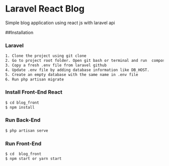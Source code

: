 # Laravel React Blog
Simple blog application using react js with laravel api

##Installation

### Laravel
```sh
1. Clone the project using git clone 
2. Go to project root folder. Open git bash or terminal and run  composer update
3. Copy a fresh .env file from laravel github    
4. Update .env file by adding database information like DB_HOST.
5. Create an empty database with the same name in .env file
6. Run php artisan migrate

```
### Install Front-End React
```sh
$ cd blog_front
$ npm install
```
### Run Back-End

```sh
$ php artisan serve
```


### Run Front-End

```sh
$ cd  blog_front
$ npm start or yarn start
```
